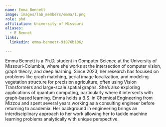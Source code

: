 ```yaml
---
name: Emma Bennett
image: images/lab_members/emma/1.png
role: phd
affiliation: University of Missouri
aliases:
  - E Bennet
links:
  linkedin: emma-bennett-91076b106/

---
```


Emma Bennett is a Ph.D. student in Computer Science at the University of Missouri-Columbia, where she works at the intersection of computer vision, graph theory, and deep learning. Since 2023, her research has focused on problems like graph matching, aerial image localization, and modeling vegetation structure for precision agriculture, often using Vision Transformers and large-scale spatial graphs. She’s also exploring applications of quantum computing, particularly where it intersects with graph-based learning. Emma holds a B.S. in Chemical Engineering from Mizzou and spent several years working as a consulting engineer before returning to academia. Her background in engineering brings an interdisciplinary approach to her work allowing her to tackle machine learning problems analytically with unique perspective.



